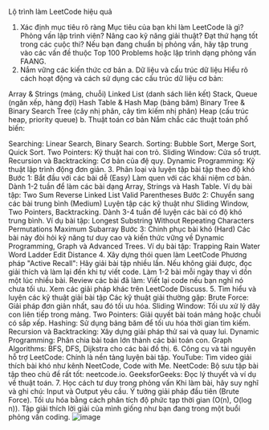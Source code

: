

Lộ trình làm LeetCode hiệu quả
1. Xác định mục tiêu rõ ràng
Mục tiêu của bạn khi làm LeetCode là gì?
Phỏng vấn lập trình viên?
Nâng cao kỹ năng giải thuật?
Đạt thứ hạng tốt trong các cuộc thi?
Nếu bạn đang chuẩn bị phỏng vấn, hãy tập trung vào các vấn đề thuộc Top 100 Problems hoặc lập trình dạng phỏng vấn FAANG.
2. Nắm vững các kiến thức cơ bản
a. Dữ liệu và cấu trúc dữ liệu
Hiểu rõ cách hoạt động và cách sử dụng các cấu trúc dữ liệu cơ bản:

Array & Strings (mảng, chuỗi)
Linked List (danh sách liên kết)
Stack, Queue (ngăn xếp, hàng đợi)
Hash Table & Hash Map (bảng băm)
Binary Tree & Binary Search Tree (cây nhị phân, cây tìm kiếm nhị phân)
Heap (cấu trúc heap, priority queue)
b. Thuật toán cơ bản
Nắm chắc các thuật toán phổ biến:

Searching: Linear Search, Binary Search.
Sorting: Bubble Sort, Merge Sort, Quick Sort.
Two Pointers: Kỹ thuật hai con trỏ.
Sliding Window: Cửa sổ trượt.
Recursion và Backtracking: Cơ bản của đệ quy.
Dynamic Programming: Kỹ thuật lập trình động đơn giản.
3. Phân loại và luyện tập bài tập theo độ khó
Bước 1: Bắt đầu với các bài dễ (Easy)
Làm quen với các khái niệm cơ bản.
Dành 1-2 tuần để làm các bài dạng Array, Strings và Hash Table.
Ví dụ bài tập:
Two Sum
Reverse Linked List
Valid Parentheses
Bước 2: Chuyển sang các bài trung bình (Medium)
Luyện tập các kỹ thuật như Sliding Window, Two Pointers, Backtracking.
Dành 3-4 tuần để luyện các bài có độ khó trung bình.
Ví dụ bài tập:
Longest Substring Without Repeating Characters
Permutations
Maximum Subarray
Bước 3: Chinh phục bài khó (Hard)
Các bài này đòi hỏi kỹ năng tư duy cao và kiến thức vững về Dynamic Programming, Graph và Advanced Trees.
Ví dụ bài tập:
Trapping Rain Water
Word Ladder
Edit Distance
4. Xây dựng thói quen làm LeetCode
Phương pháp "Active Recall": Hãy giải bài tập nhiều lần. Nếu không giải được, đọc giải thích và làm lại đến khi tự viết code.
Làm 1-2 bài mỗi ngày thay vì dồn một lúc nhiều bài.
Review các bài đã làm:
Viết lại code nếu bạn nghĩ nó chưa tối ưu.
Xem các giải pháp khác trên LeetCode Discuss.
5. Tìm hiểu và luyện các kỹ thuật giải bài tập
Các kỹ thuật giải thường gặp:
Brute Force: Giải pháp đơn giản nhất, sau đó tối ưu hóa.
Sliding Window: Tối ưu xử lý dãy con liên tiếp trong mảng.
Two Pointers: Giải quyết bài toán mảng hoặc chuỗi có sắp xếp.
Hashing: Sử dụng bảng băm để tối ưu hóa thời gian tìm kiếm.
Recursion và Backtracking: Xây dựng giải pháp thử sai và quay lui.
Dynamic Programming: Phân chia bài toán lớn thành các bài toán con.
Graph Algorithms: BFS, DFS, Dijkstra cho các bài đồ thị.
6. Công cụ và tài nguyên hỗ trợ
LeetCode: Chính là nền tảng luyện bài tập.
YouTube: Tìm video giải thích bài khó như kênh NeetCode, Code with Me.
NeetCode: Bộ sưu tập bài tập theo chủ đề rất tốt: neetcode.io.
GeeksforGeeks: Đọc lý thuyết và ví dụ về thuật toán.
7. Học cách tư duy trong phỏng vấn
Khi làm bài, hãy suy nghĩ và ghi chú:
Input và Output yêu cầu.
Ý tưởng giải pháp đầu tiên (Brute Force).
Tối ưu hóa bằng cách phân tích độ phức tạp thời gian (O(n), O(log n)).
Tập giải thích lời giải của mình giống như bạn đang trong một buổi phỏng vấn coding.
![image](https://github.com/user-attachments/assets/9ffb2ebc-caf4-4cb3-bae3-5fccd5b09f57)

